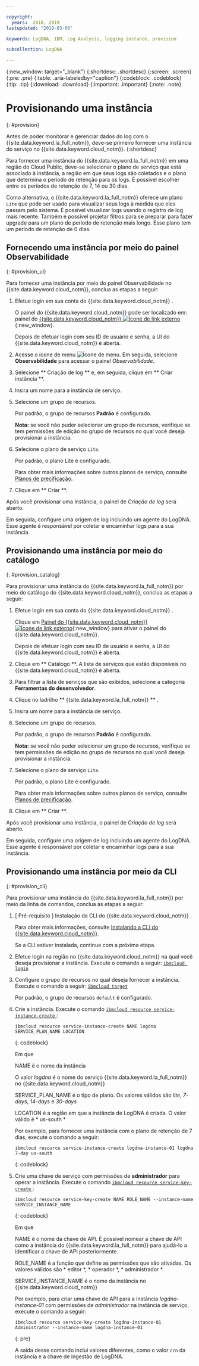 ```yaml
---

copyright:
  years:  2018, 2019
lastupdated: "2019-03-06"

keywords: LogDNA, IBM, Log Analysis, logging instance, provision

subcollection: LogDNA

---
```


{:new_window: target="_blank"}
{:shortdesc: .shortdesc}
{:screen: .screen}
{:pre: .pre}
{:table: .aria-labeledby="caption"}
{:codeblock: .codeblock}
{:tip: .tip}
{:download: .download}
{:important: .important}
{:note: .note}

# Provisionando uma instância
{: #provision}

Antes de poder monitorar e gerenciar dados do log com o {{site.data.keyword.la_full_notm}}, deve-se primeiro fornecer uma instância do serviço no {{site.data.keyword.cloud_notm}}.
{:shortdesc}

Para fornecer uma instância do {{site.data.keyword.la_full_notm}} em uma região do Cloud Public, deve-se selecionar o plano de serviço que está associado à instância, a região em que seus logs são coletados e o plano que determina o período de retenção para os logs. É possível escolher entre os períodos de retenção de 7, 14 ou 30 dias.

Como alternativa, o {{site.data.keyword.la_full_notm}} oferece um plano `Lite` que pode ser usado para visualizar seus logs à medida que eles passam pelo sistema. É possível visualizar logs usando o registro de log mais recente. Também é possível projetar filtros para se preparar para fazer upgrade para um plano de período de retenção mais longo. Esse plano tem um período de retenção de 0 dias.


## Fornecendo uma instância por meio do painel Observabilidade
{: #provision_ui}

Para fornecer uma instância por meio do painel Observabilidade no {{site.data.keyword.cloud_notm}}, conclua as etapas a seguir:

1. Efetue login em sua conta do  {{site.data.keyword.cloud_notm}} .

    O painel do {{site.data.keyword.cloud_notm}} pode ser localizado em: painel do [{{site.data.keyword.cloud_notm}} ![Ícone de link externo](../../icons/launch-glyph.svg "Ícone de link externo")](https://cloud.ibm.com/login){:new_window}.

	Depois de efetuar login com seu ID de usuário e senha, a UI do {{site.data.keyword.cloud_notm}} é aberta.

2. Acesse o ícone de menu ![Ícone de menu](../../icons/icon_hamburger.svg). Em seguida, selecione **Observabilidade** para acessar o painel *Observabilidade*.

3. Selecione  ** Criação de log ** e, em seguida, clique em  ** Criar instância **. 

4. Insira um nome para a instância de serviço.

5. Selecione um grupo de recursos. 

    Por padrão, o grupo de recursos **Padrão** é configurado.

    **Nota:** se você não puder selecionar um grupo de recursos, verifique se tem permissões de edição no grupo de recursos no qual você deseja provisionar a instância.

6. Selecione o plano de serviço `Lite`. 

    Por padrão, o plano Lite é configurado.

    Para obter mais informações sobre outros planos de serviço, consulte [Planos de precificação](/docs/services/Log-Analysis-with-LogDNA?topic=LogDNA-about#overview_pricing_plans).

7. Clique em  ** Criar **.

Após você provisionar uma instância, o painel de *Criação de log* será aberto. 

Em seguida, configure uma origem de log incluindo um agente do LogDNA. Esse agente é responsável por coletar e encaminhar logs para a sua instância. 



## Provisionando uma instância por meio do catálogo
{: #provision_catalog}

Para provisionar uma instância do {{site.data.keyword.la_full_notm}} por meio do catálogo do {{site.data.keyword.cloud_notm}}, conclua as etapas a seguir:

1. Efetue login em sua conta do  {{site.data.keyword.cloud_notm}} .

    Clique em [ Painel do {{site.data.keyword.cloud_notm}}![Ícone de link externo](../../icons/launch-glyph.svg "Ícone de link externo")](https://cloud.ibm.com/login){:new_window} para ativar o painel do {{site.data.keyword.cloud_notm}}.

	Depois de efetuar login com seu ID de usuário e senha, a UI do {{site.data.keyword.cloud_notm}} é aberta.

2. Clique em  ** Catálogo **. A lista de serviços que estão disponíveis no {{site.data.keyword.cloud_notm}} é aberta.

3. Para filtrar a lista de serviços que são exibidos, selecione a categoria **Ferramentas do desenvolvedor**.

4. Clique no ladrilho  ** {{site.data.keyword.la_full_notm}} ** . 

5. Insira um nome para a instância de serviço.

6. Selecione um grupo de recursos. 

    Por padrão, o grupo de recursos **Padrão** é configurado.

    **Nota:** se você não puder selecionar um grupo de recursos, verifique se tem permissões de edição no grupo de recursos no qual você deseja provisionar a instância.

7. Selecione o plano de serviço `Lite`. 

    Por padrão, o plano Lite é configurado.

    Para obter mais informações sobre outros planos de serviço, consulte [Planos de precificação](/docs/services/Log-Analysis-with-LogDNA?topic=LogDNA-about#overview_pricing_plans).

8. Clique em  ** Criar **.

Após você provisionar uma instância, o painel de *Criação de log* será aberto. 

Em seguida, configure uma origem de log incluindo um agente do LogDNA. Esse agente é responsável por coletar e encaminhar logs para a sua instância. 



## Provisionando uma instância por meio da CLI
{: #provision_cli}

Para provisionar uma instância do {{site.data.keyword.la_full_notm}} por meio da linha de comandos, conclua as etapas a seguir:

1. [ Pré-requisito ] Instalação da CLI do  {{site.data.keyword.cloud_notm}} .

   Para obter mais informações, consulte [Instalando a CLI do {{site.data.keyword.cloud_notm}}](/docs/cli?topic=cloud-cli-ibmcloud-cli#ibmcloud-cli).

   Se a CLI estiver instalada, continue com a próxima etapa.

2. Efetue login na região no {{site.data.keyword.cloud_notm}} na qual você deseja provisionar a instância. Execute o comando a seguir: [`ibmcloud login`](/docs/cli/reference/ibmcloud?topic=cloud-cli-ibmcloud_cli#ibmcloud_login)

3. Configure o grupo de recursos no qual deseja fornecer a instância. Execute o comando a seguir:  [ ` ibmcloud target ` ](/docs/cli/reference/ibmcloud?topic=cloud-cli-ibmcloud_cli#ibmcloud_target)

    Por padrão, o grupo de recursos `default` é configurado.

4. Crie a instância. Execute o comando  [ ` ibmcloud resource service-instance-create ` ](/docs/cli/reference/ibmcloud?topic=cloud-cli-ibmcloud_commands_resource#ibmcloud_resource_service_instance_create) :

    ```
    ibmcloud resource service-instance-create NAME logdna SERVICE_PLAN_NAME LOCATION
    ```
    {: codeblock}

    Em que

    NAME é o nome da instância

    O valor *logdna* é o nome do serviço {{site.data.keyword.la_full_notm}} no {{site.data.keyword.cloud_notm}}

    SERVICE_PLAN_NAME é o tipo de plano. Os valores válidos são *lite*, *7-days*, *14-days* e *30-days*
    
    LOCATION é a região em que a instância de LogDNA é criada. O valor válido é  * us-south *

    Por exemplo, para fornecer uma instância com o plano de retenção de 7 dias, execute o comando a seguir:

    ```
    ibmcloud resource service-instance-create logdna-instance-01 logdna 7-day us-south
    ```
    {: codeblock}

5. Crie uma chave de serviço com permissões de **administrador** para operar a instância. Execute o comando  [ ` ibmcloud resource service-key-create ` ](/docs/cli/reference/ibmcloud?topic=cloud-cli-ibmcloud_commands_resource#ibmcloud_resource_service_key_create) :

    ```
    ibmcloud resource service-key-create NAME ROLE_NAME --instance-name SERVICE_INSTANCE_NAME
    ```
    {: codeblock}

    Em que

    NAME é o nome da chave de API. É possível nomear a chave de API como a instância do {{site.data.keyword.la_full_notm}} para ajudá-lo a identificar a chave de API posteriormente.

    ROLE_NAME é a função que define as permissões que são ativadas. Os valores válidos são  * editor *,  * operador *,  * administrador *

    SERVICE_INSTANCE_NAME é o nome da instância no {{site.data.keyword.cloud_notm}}

    Por exemplo, para criar uma chave de API para a instância *logdna-instance-01* com permissões de *administrador* na instância de serviço, execute o comando a seguir:

    ```
    ibmcloud resource service-key-create logdna-instance-01 Administrator --instance-name logdna-instance-01
    ```
    {: pre}

    A saída desse comando inclui valores diferentes, como o valor `crn` da instância e a chave de ingestão de LogDNA.


